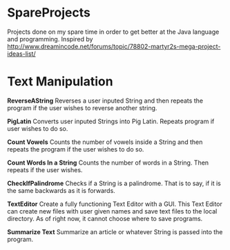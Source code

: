 # SpareProjects

Projects done on my spare time in order to get better at the Java language and programming. 
Inspired by 
http://www.dreamincode.net/forums/topic/78802-martyr2s-mega-project-ideas-list/

# Text Manipulation

**ReverseAString**
Reverses a user inputed String and then repeats the program if the user wishes to reverse another string.

**PigLatin**
Converts user inputed Strings into Pig Latin. Repeats program if user wishes to do so.

**Count Vowels**
Counts the number of vowels inside a String and then repeats the program if the user wishes to do so.

**Count Words In a String**
Counts the number of words in a String. Then repeats if the user wishes.

**CheckIfPalindrome**
Checks if a String is a palindrome. That is to say, if it is the same backwards as it is forwards.

**TextEditor**
Create a fully functioning Text Editor with a GUI. This Text Editor can create new files with user given names
and save text files to the local directory. As of right now, it cannot choose where to save programs.

**Summarize Text**
Summarize an article or whatever String is passed into the program.
